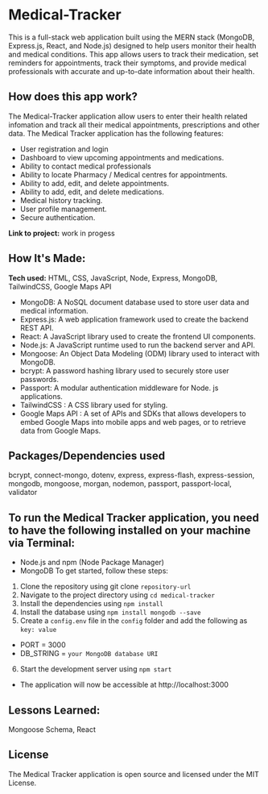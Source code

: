 # Medical-Tracker
This is a full-stack web application built using the MERN stack (MongoDB, Express.js, React, and Node.js) designed to help users monitor their health and medical conditions. This app allows users to track their medication, set reminders for appointments, track their symptoms, and provide medical professionals with accurate and up-to-date information about their health.
 

## How does this app work?
The Medical-Tracker application allow users to enter their health related infomation and track all their medical appointments, prescriptions and other data.
The Medical Tracker application has the following features:
* User registration and login
* Dashboard to view upcoming appointments and medications.
* Ability to contact medical professionals
* Ability to locate Pharmacy / Medical centres for appointments.
* Ability to add, edit, and delete appointments.
* Ability to add, edit, and delete medications.
* Medical history tracking.
* User profile management.
* Secure authentication.

**Link to project:** work in progess

## How It's Made:
**Tech used:** HTML, CSS, JavaScript, Node, Express, MongoDB, TailwindCSS, Google Maps API
* MongoDB: A NoSQL document database used to store user data and medical information.
* Express.js: A web application framework used to create the backend REST API.
* React: A JavaScript library used to create the frontend UI components.
* Node.js: A JavaScript runtime used to run the backend server and API.
* Mongoose: An Object Data Modeling (ODM) library used to interact with MongoDB.
* bcrypt: A password hashing library used to securely store user passwords.
* Passport: A modular authentication middleware for Node. js applications.
* TailwindCSS : A CSS library used for styling.
* Google Maps API : A set of APIs and SDKs that allows developers to embed Google Maps into mobile apps and web pages, or to retrieve data from Google Maps.



## Packages/Dependencies used 
bcrypt, connect-mongo, dotenv, express, express-flash, express-session, mongodb, mongoose, morgan, nodemon, passport, passport-local, validator

## To run the Medical Tracker application, you need to have the following installed on your machine via Terminal:
* Node.js and npm (Node Package Manager)
* MongoDB
To get started, follow these steps:
1. Clone the repository using git clone `repository-url`
2. Navigate to the project directory using `cd medical-tracker`
3. Install the dependencies using   `npm install` 
4. Install the database using  `npm install mongodb --save`
5. Create a `config.env` file in the `config` folder and add the following as `key: value` 
* PORT = 3000 
* DB_STRING = `your MongoDB database URI`
6. Start the development server using  `npm start`
* The application will now be accessible at http://localhost:3000
  
## Lessons Learned:
Mongoose Schema, React

## License
The Medical Tracker application is open source and licensed under the MIT License.

